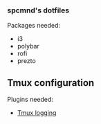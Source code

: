 ### spcmnd's dotfiles

Packages needed:
- i3
- polybar
- rofi
- prezto

## Tmux configuration

Plugins needed:
- [Tmux logging](https://github.com/tmux-plugins/tmux-logging)

